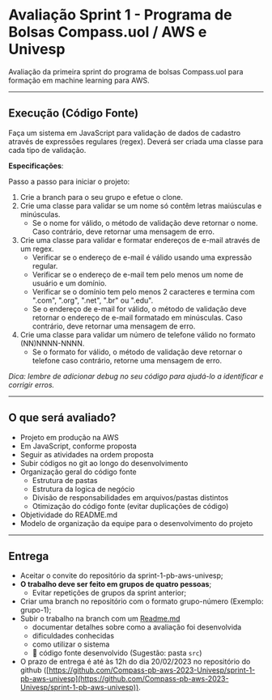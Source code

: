 # Avaliação Sprint 1 - Programa de Bolsas Compass.uol / AWS e Univesp

Avaliação da primeira sprint do programa de bolsas Compass.uol para formação em machine learning para AWS.

***

## Execução (Código Fonte)

Faça um sistema em JavaScript para validação de dados de cadastro através de expressões regulares (regex). Deverá ser criada uma classe para cada tipo de validação.

**Especificações**:

Passo a passo para iniciar o projeto:

1. Crie a branch para o seu grupo e efetue o clone.
2. Crie uma classe para validar se um nome só contêm letras maiúsculas e minúsculas.
   - Se o nome for válido, o método de validação deve retornar o nome. Caso contrário, deve retornar uma mensagem de erro.
3. Crie uma classe para validar e formatar endereços de e-mail através de um regex. 
   - Verificar se o endereço de e-mail é válido usando uma expressão regular.
   - Verificar se o endereço de e-mail tem pelo menos um nome de usuário e um domínio.
   - Verificar se o domínio tem pelo menos 2 caracteres e termina com ".com", ".org", ".net", ".br" ou ".edu".
   - Se o endereço de e-mail for válido, o método de validação  deve retornar o endereço de e-mail formatado em minúsculas. Caso contrário, deve retornar uma mensagem de erro.
4. Crie uma classe para validar um número de telefone válido no formato (NN)NNNN-NNNN. 
   - Se o formato for válido, o método de validação deve retornar o telefone caso contrário, retorne uma mensagem de erro.

*Dica: lembre de adicionar debug no seu código para ajudá-lo a identificar e corrigir erros.*


***

## O que será avaliado?

- Projeto em produção na AWS
- Em JavaScript, conforme proposta
- Seguir as atividades na ordem proposta
- Subir códigos no git ao longo do desenvolvimento
- Organização geral do código fonte
  - Estrutura de pastas
  - Estrutura da logica de negócio
  - Divisão de responsabilidades em arquivos/pastas distintos
  - Otimização do código fonte (evitar duplicações de código)
- Objetividade do README.md
- Modelo de organização da equipe para o desenvolvimento do projeto

***

## Entrega

- Aceitar o convite do repositório da sprint-1-pb-aws-univesp;
- **O trabalho deve ser feito em grupos de quatro pessoas**;
  - Evitar repetições de grupos da sprint anterior;
- Criar uma branch no repositório com o formato grupo-número (Exemplo: grupo-1);
- Subir o trabalho na branch com um [Readme.md](README.md)
  - documentar detalhes sobre como a avaliação foi desenvolvida
  - dificuldades conhecidas
  - como utilizar o sistema
  - 🔨 código fonte desenvolvido (Sugestão: pasta `src`)
- O prazo de entrega é até às 12h do dia 20/02/2023 no repositório do github ([https://github.com/Compass-pb-aws-2023-Univesp/sprint-1-pb-aws-univesp](https://github.com/Compass-pb-aws-2023-Univesp/sprint-1-pb-aws-univesp)).
